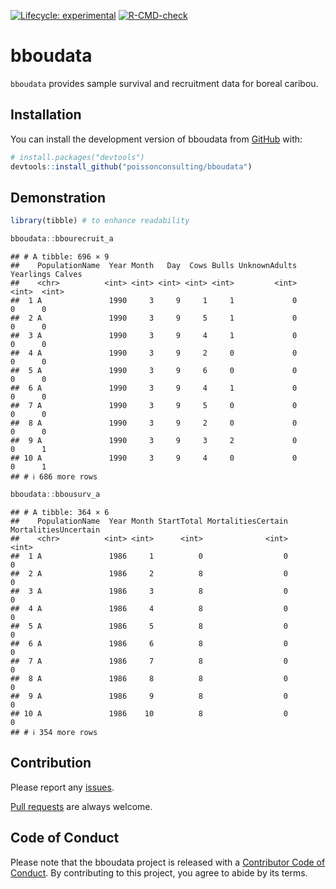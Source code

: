 
<!-- badges: start -->

[![Lifecycle:
experimental](https://img.shields.io/badge/lifecycle-experimental-orange.svg)](https://lifecycle.r-lib.org/articles/stages.html#experimental)
[![R-CMD-check](https://github.com/poissonconsulting/bboudata/actions/workflows/R-CMD-check.yaml/badge.svg)](https://github.com/poissonconsulting/bboudata/actions/workflows/R-CMD-check.yaml)
<!-- badges: end -->

# bboudata

`bboudata` provides sample survival and recruitment data for boreal
caribou.

## Installation

You can install the development version of bboudata from
[GitHub](https://github.com/poissonconsulting/bboudata) with:

``` r
# install.packages("devtools")
devtools::install_github("poissonconsulting/bboudata")
```

## Demonstration

``` r
library(tibble) # to enhance readability

bboudata::bbourecruit_a
```

    ## # A tibble: 696 × 9
    ##    PopulationName  Year Month   Day  Cows Bulls UnknownAdults Yearlings Calves
    ##    <chr>          <int> <int> <int> <int> <int>         <int>     <int>  <int>
    ##  1 A               1990     3     9     1     1             0         0      0
    ##  2 A               1990     3     9     5     1             0         0      0
    ##  3 A               1990     3     9     4     1             0         0      0
    ##  4 A               1990     3     9     2     0             0         0      0
    ##  5 A               1990     3     9     6     0             0         0      0
    ##  6 A               1990     3     9     4     1             0         0      0
    ##  7 A               1990     3     9     5     0             0         0      0
    ##  8 A               1990     3     9     2     0             0         0      0
    ##  9 A               1990     3     9     3     2             0         0      1
    ## 10 A               1990     3     9     4     0             0         0      1
    ## # ℹ 686 more rows

``` r
bboudata::bbousurv_a
```

    ## # A tibble: 364 × 6
    ##    PopulationName  Year Month StartTotal MortalitiesCertain MortalitiesUncertain
    ##    <chr>          <int> <int>      <int>              <int>                <int>
    ##  1 A               1986     1          0                  0                    0
    ##  2 A               1986     2          8                  0                    0
    ##  3 A               1986     3          8                  0                    0
    ##  4 A               1986     4          8                  0                    0
    ##  5 A               1986     5          8                  0                    0
    ##  6 A               1986     6          8                  0                    0
    ##  7 A               1986     7          8                  0                    0
    ##  8 A               1986     8          8                  0                    0
    ##  9 A               1986     9          8                  0                    0
    ## 10 A               1986    10          8                  0                    0
    ## # ℹ 354 more rows

## Contribution

Please report any
[issues](https://github.com/poissonconsulting/bboudata/issues).

[Pull requests](https://github.com/poissonconsulting/bboudata/pulls) are
always welcome.

## Code of Conduct

Please note that the bboudata project is released with a [Contributor
Code of
Conduct](https://contributor-covenant.org/version/2/1/CODE_OF_CONDUCT.html).
By contributing to this project, you agree to abide by its terms.
